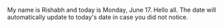 My name is Rishabh and today is Monday, June 17. Hello all. The date will automatically update to today's date in case you did not notice.
